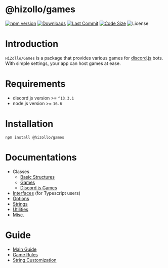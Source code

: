 # @hizollo/games
[![npm version](https://img.shields.io/npm/v/@hizollo/games.svg?maxAge=3600)](https://www.npmjs.com/package/@hizollo/games)
[![Downloads](https://img.shields.io/npm/dt/@hizollo/games.svg?maxAge=3600)](https://www.npmjs.com/package/@hizollo/games)
[![Last Commit](https://img.shields.io/github/last-commit/HiZollo/Games)](https://github.com/HiZollo/Games)
[![Code Size](https://img.shields.io/github/languages/code-size/HiZollo/Games)](https://github.com/HiZollo/Games)
![License](https://img.shields.io/github/license/HiZollo/Games)

# Introduction
`HiZollo/Games` is a package that provides various games for [discord.js](https://www.npmjs.com/package/discord.js) bots. With simple settings, your app can host games at ease.

# Requirements
- discord.js version >= `^13.3.1`
- node.js version >= `16.6`

# Installation
```
npm install @hizollo/games
```

# Documentations
- Classes
  - [Basic Structures](./docs/classes/struct.md)
  - [Games](./docs/classes/games.md)
  - [Discord.js Games](./docs/classes/djsgames.md)
- [Interfaces](./docs/interfaces.md) (for Typescript users)
- [Options](./docs/options.md)
- [Strings](./docs/strings.md)
- [Utilities](./docs/util.md)
- [Misc.](./docs/others.md)

# Guide
- [Main Guide](./guide/guide.md)
- [Game Rules](./guide/gamerules.md)
- [String Customization](./guide/strings.md)